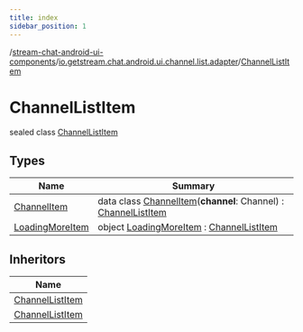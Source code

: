 ```yaml
---
title: index
sidebar_position: 1
---
```

/[stream-chat-android-ui-components](../../index.md)/[io.getstream.chat.android.ui.channel.list.adapter](../index.md)/[ChannelListItem](index.md)  
  
  
  
# ChannelListItem  
sealed class [ChannelListItem](index.md)  
  
## Types  
  
|  Name |  Summary | 
|---|---|
| <a name="io.getstream.chat.android.ui.channel.list.adapter/ChannelListItem.ChannelItem///PointingToDeclaration/"></a>[ChannelItem](ChannelItem/index.md)| <a name="io.getstream.chat.android.ui.channel.list.adapter/ChannelListItem.ChannelItem///PointingToDeclaration/"></a>data class [ChannelItem](ChannelItem/index.md)(**channel**: Channel) : [ChannelListItem](index.md)|
| <a name="io.getstream.chat.android.ui.channel.list.adapter/ChannelListItem.LoadingMoreItem///PointingToDeclaration/"></a>[LoadingMoreItem](LoadingMoreItem/index.md)| <a name="io.getstream.chat.android.ui.channel.list.adapter/ChannelListItem.LoadingMoreItem///PointingToDeclaration/"></a>object [LoadingMoreItem](LoadingMoreItem/index.md) : [ChannelListItem](index.md)|
  
  
## Inheritors  
  
|  Name | 
|---|
| <a name="io.getstream.chat.android.ui.channel.list.adapter/ChannelListItem.ChannelItem///PointingToDeclaration/"></a>[ChannelListItem](ChannelItem/index.md)|
| <a name="io.getstream.chat.android.ui.channel.list.adapter/ChannelListItem.LoadingMoreItem///PointingToDeclaration/"></a>[ChannelListItem](LoadingMoreItem/index.md)|

